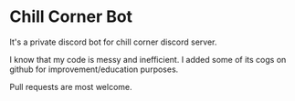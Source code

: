 # Chill Corner Bot
It's a private discord bot for chill corner discord server. 

I know that my code is messy and inefficient. I added some of its cogs on github for improvement/education purposes.

Pull requests are most welcome.
